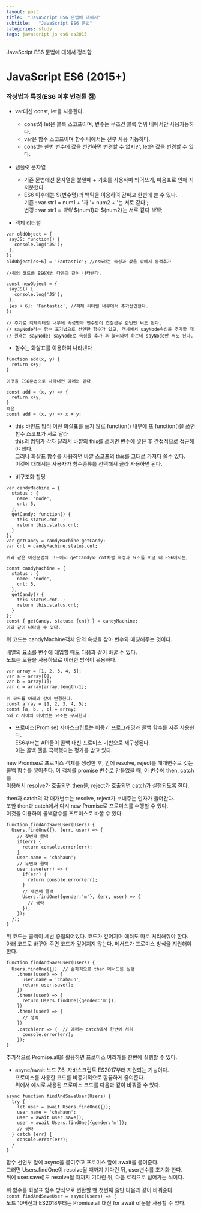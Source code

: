 ```yaml
---
layout: post
title:  "JavaScript ES6 문법에 대해서"
subtitle:   "JavaScript ES6 문법"
categories: study
tags: javascript js es6 es2015
---
```


JavaScript ES6 문법에 대해서 정리함

# JavaScript ES6 (2015+)

### 작성법과 특징(ES6 이후 변경된 점)

* var대신 const, let을 사용한다. 
  * const와 let은 블록 스코프이며, 변수는 무조건 블록 범위 내에서만 사용가능하다.
  * var은 함수 스코프이며 함수 내에서는 전부 사용 가능하다.  
  * const는 한번 변수에 값을 선언하면 변경할 수 없지만, let은 값을 변경할 수 있다.  

* 템플릿 문자열
  * 기존 문법에선 문자열을 붙일때 + 기호를 사용하며 띄어쓰기, 따옴표로 인해 지저분했다.  
  * ES6 이후에는 ${변수명}과 백틱을 이용하여 감싸고 한번에 쓸 수 있다.  
  기존 : var str1 = num1 + '과 '+ num2 + '는 서로 같다';  
  변경 : var str1 = *백틱* ${num1}과 ${num2}는 서로 같다 *백틱*;
  
* 객체 리터럴
~~~
var oldObject = {
 sayJS: function() {
   console.log('JS');
 },
};
oldObject[es+6] = 'Fantastic'; //es6라는 속성과 값을 밖에서 동적추가

//위의 코드를 ES6에선 다음과 같이 나타낸다.

const newObject = {
 sayJS() {
   console.log('JS');
 },
 [es + 6]: 'Fantastic', //객체 리터럴 내부에서 추가선언한다.
};

// 추가로 객체리터럴 내부에 속성명과 변수명이 겹칠경우 한번만 써도 된다.
// sayNode라는 함수 표기법으로 선언한 함수가 있고, 객체에서 sayNode속성을 추가할 때
// 원래는 sayNode: sayNode로 속성을 추가 후 불러와야 하는데 sayNode만 써도 된다.
~~~

* 함수는 화살표를 이용하여 나타낸다
~~~
function add(x, y) {
  return x+y;
}

이것을 ES6문법으로 나타내면 아래와 같다.

const add = (x, y) => {
  return x+y;
}
혹은
const add = (x, y) => x + y;
~~~

* this 바인드 방식
이전 화살표를 쓰지 않로 function() 내부에 또 function()을 쓰면 함수 스코프가 서로 달라  
this의 범위가 각자 달라서 바깥의 this를 쓰려면 변수에 넣은 후 간접적으로 접근해야 했다.  
그러나 화살표 함수를 사용하면 바깥 스코프의 this를 그대로 가져다 쓸수 있다.  
이것에 대해서는 사용자가 함수종류를 선택해서 골라 사용하면 된다.  

* 비구조화 할당
~~~
var candyMachine = {
  status : {
    name: 'node',
    cnt: 5,
  },
  getCandy: function() {
    this.status.cnt--;
    return this.status.cnt;
  }
};
var getCandy = candyMachine.getCandy;
var cnt = candyMachine.status.cnt;

위와 같은 이전문법의 코드에서 getCandy와 cnt차럼 속성과 요소를 꺼낼 때 ES6에서는,  

const candyMachine = {
  status : {
    name: 'node',
    cnt: 5,
  },
  getCandy() {
    this.status.cnt--;
    return this.status.cnt;
  }
};
const { getCandy, status: {cnt} } = candyMachine;
이와 같이 나타낼 수 있다.
~~~
위 코드는 candyMachine객체 안의 속성을 찾아 변수와 매칭해주는 것이다.  

배열의 요소를 변수에 대입할 때도 다음과 같이 바꿀 수 있다.  
노드는 모듈을 사용하므로 이러한 방식이 유용하다.  
~~~
var array = [1, 2, 3, 4, 5];
var a = array[0];
var b = array[1];
var c = array[array.length-1];

위 코드를 아래와 같이 변경한다.
const array = [1, 2, 3, 4, 5];
const [a, b, , c] = array;
b와 c 사이의 비어있는 요소는 무시한다.
~~~

* 프로미스(Promise)
자바스크립트는 비동기 프로그래밍과 콜백 함수를 자주 사용한다.  
ES6부터는 API들이 콜백 대신 프로미스 기반으로 재구성된다.  
이는 콜백 헬을 극복했다는 평가를 받고 있다.  

new Promise로 프로미스 객체를 생성한 후, 안에 resolve, reject를 매개변수로 갖는  
콜백 함수를 넣어준다. 이 객체를 promise 변수로 만들었을 때, 이 변수에 then, catch를  
이용해서 resolve가 호출되면 then을, reject가 호출되면 catch가 실행되도록 한다.  

then과 catch의 각 매개변수는 resolve, reject가 보내주는 인자가 들어간다.  
또한 then과 catch에서 다시 new Promise로 프로미스를 수행할 수 있다.  
이것을 이용하여 콜백함수를 프로미스로 바꿀 수 있다.  

~~~
function findAndSaveUser(Users) {
  Users.findOne({}, (err, user) => {
    // 첫번째 콜백
    if(err) {
      return console.error(err);
    }
    user.name = 'chahaun';
    // 두번째 콜백
    user.save(err) => {
      if(err) {
        return console.error(err);
      }
      // 세번째 콜백
      Users.findOne({gender:'m'}, (err, user) => {
        // 생략
      });
    });
  });
}
~~~
위 코드는 콜백이 세번 중첩되어있다. 코드가 깊어지며 에러도 따로 처리해줘야 한다.  
아래 코드로 바꾸어 주면 코드가 깊어지지 않는다. 메서드가 프로미스 방식을 지원해야 한다.  
~~~
function findAndSaveUser(Users) {
  Users.findOne({})  // 순차적으로 then 메서드를 실행
    .then((user) => {
      user.name = 'chahaun';
      return user.save();
    })
    .then((user) => {
      return Users.findOne({gender:'m'});
    })
    .then((user) => {
      // 생략
    })
    .catch(err => {  // 에러는 catch에서 한번에 처리
      console.error(err);
    });
}
~~~
추가적으로 Promise.all을 활용하면 프로미스 여러개를 한번에 실행할 수 있다.  

* async/await
노드 7.6, 자바스크립트 ES2017부터 지원되는 기능이다.  
프로미스를 사용한 코드를 비동기적으로 깔끔하게 줄여준다.  
위에서 예시로 사용된 프로미스 코드를 다음과 같이 바꿔줄 수 있다.  
~~~
async function findAndSaveUser(Users) {
  try {
    let user = await Users.findOne({});
    user.name = 'chahaun';
    user = await user.save();
    user = await Users.findOne({gender:'m'});
    // 생략
  } catch (err) {
    console.error(err);
  }
}
~~~
함수 선언부 앞에 async을 붙여주고 프로미스 앞에 await을 붙여준다.  
그러면 Users.findOne이 resolve될 때까지 기다린 뒤, user변수를 초기화 한다.  
뒤에 user.save()도 resolve될 때까지 기다린 뒤, 다음 로직으로 넘어가는 식이다.  

위 함수를 화살표 함수 방식으로 변환할 땐 첫번째 줄만 다음과 같이 바꿔준다.  
`const findAndSaveUser = async(Users) => {`  
노드 10버전과 ES2018부터는 Promise.all 대신 for await of문을 사용할 수 있다.  
